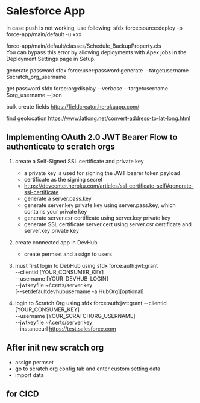 # Salesforce App

in case push is not working, use following:
sfdx force:source:deploy -p force-app/main/default -u xxx

force-app/main/default/classes/Schedule_BackupProperty.cls  
You can bypass this error by allowing deployments with Apex jobs in the Deployment Settings page in Setup.

generate password
sfdx force:user:password:generate --targetusername \$scratch_org_username

get password
sfdx force:org:display --verbose --targetusername \$org_username --json

bulk create fields
<https://fieldcreator.herokuapp.com/>

find geolocation
<https://www.latlong.net/convert-address-to-lat-long.html>

## Implementing OAuth 2.0 JWT Bearer Flow to authenticate to scratch orgs

1. create a Self-Signed SSL certificate and private key

   - a private key is used for signing the JWT bearer token payload
   - certificate as the signing secret
   - <https://devcenter.heroku.com/articles/ssl-certificate-self#generate-ssl-certificate>
   - generate a server.pass.key
   - generate server.key private key using server.pass.key, which contains your private key
   - generate server.csr certificate using server.key private key
   - generate SSL certificate server.cert using server.csr certificate and server.key private key

2. create connected app in DevHub

   - create permset and assign to users

3. must first login to DebHub using sfdx force:auth:jwt:grant \
   --clientid [YOUR_CONSUMER_KEY] \
   --username [YOUR_DEVHUB_LOGIN] \
   --jwtkeyfile ~/.certs/server.key \
   [--setdefaultdevhubusername -a HubOrg][optional]

4. login to Scratch Org using sfdx force:auth:jwt:grant --clientid [YOUR_CONSUMER_KEY] \
   --username [YOUR_SCRATCHORG_USERNAME] \
   --jwtkeyfile ~/.certs/server.key \
   --instanceurl <https://test.salesforce.com>

## After init new scratch org

- assign permset
- go to scratch org config tab and enter custom setting data
- import data

## for CICD
